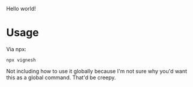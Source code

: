 Hello world!

# Usage
Via npx:
```
npx vignesh
```

Not including how to use it globally because I'm not sure why you'd want this as a global command. That'd be creepy.
